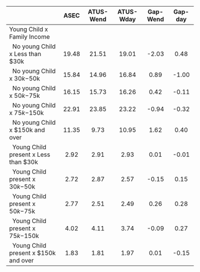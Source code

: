 
|                      |         ASEC |    ATUS-Wend |    ATUS-Wday |     Gap-Wend |      Gap-day |
| -------------------- | :----------: | :----------: | :----------: | :----------: | :----------: |
| Young Child x Family Income |              |              |              |              |              |
| &nbsp;&nbsp;No young Child x Less than $30k |        19.48 |        21.51 |        19.01 |        -2.03 |         0.48 |
| &nbsp;&nbsp;No young Child x $30k-$50k |        15.84 |        14.96 |        16.84 |         0.89 |        -1.00 |
| &nbsp;&nbsp;No young Child x $50k-$75k |        16.15 |        15.73 |        16.26 |         0.42 |        -0.11 |
| &nbsp;&nbsp;No young Child x $75k-$150k |        22.91 |        23.85 |        23.22 |        -0.94 |        -0.32 |
| &nbsp;&nbsp;No young Child x $150k and over |        11.35 |         9.73 |        10.95 |         1.62 |         0.40 |
| &nbsp;&nbsp;Young Child present x Less than $30k |         2.92 |         2.91 |         2.93 |         0.01 |        -0.01 |
| &nbsp;&nbsp;Young Child present x $30k-$50k |         2.72 |         2.87 |         2.57 |        -0.15 |         0.15 |
| &nbsp;&nbsp;Young Child present x $50k-$75k |         2.77 |         2.51 |         2.49 |         0.26 |         0.28 |
| &nbsp;&nbsp;Young Child present x $75k-$150k |         4.02 |         4.11 |         3.74 |        -0.09 |         0.27 |
| &nbsp;&nbsp;Young Child present x $150k and over |         1.83 |         1.81 |         1.97 |         0.01 |        -0.15 |

